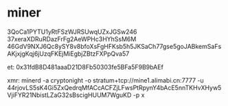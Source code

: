 # miner
3QoCa1PYTU1yRtFSzWJRSUwqUZxJGSw246
37xeraXDRuRDazFrFg2AeWPHc3HYhSsM6M
46GdV9NXJ6Qc8ySY8v8bfoXsFgHFKsb5h5JKSaCh77gse5goJABkemSaFsAKjxjgKqj6jUzqFKEjMiEgbjZBtzFXPpQva57

et:
0x31fdB8D481aaaD21D8Fb50303fe5BFa5F9B9bAEf

xmr:
minerd -a cryptonight -o stratum+tcp://mine1.alimabi.cn:7777 -u 44rjovLS5sK4Gi5ZxQedrqMfACcACFZjLFwsPtRpynY4bAcE5nnTKHvXHyw5VjiFYR21NbistLZaG32sBscigHUUM7WguKD -p x

